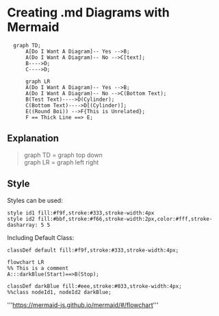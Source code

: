 # Creating .md Diagrams with Mermaid



```mermaid
  graph TD;    
      A[Do I Want A Diagram]-- Yes -->B;
      A(Do I Want A Diagram)-- No -->C[text];
      B---->D;
      C---->D;
```

```mermaid
      graph LR
      A(Do I Want A Diagram)-- Yes -->B;
      A(Do I Want A Diagram)-- No -->C(Bottom Text);
      B(Test Text)---->D(Cylinder);
      C(Bottom Text)---->D[(Cylinder)];
      E((Round Boi)) -->F{This is Unrelated};
      F == Thick Line ==> E;
```




## Explanation

> graph TD = graph top down <br>
>  graph LR = graph left right


## Style

Styles can be used:

```
style id1 fill:#f9f,stroke:#333,stroke-width:4px
style id2 fill:#bbf,stroke:#f66,stroke-width:2px,color:#fff,stroke-dasharray: 5 5
```

Including Default Class:

```classDef default fill:#f9f,stroke:#333,stroke-width:4px;```


```mermaid
flowchart LR
%% This is a comment 
A:::darkBlue(Start)==>B(Stop);

classDef darkBlue fill:#eee,stroke:#033,stroke-width:4px;
%%class nodeId1, nodeId2 darkBlue;
```



'''https://mermaid-js.github.io/mermaid/#/flowchart'''


